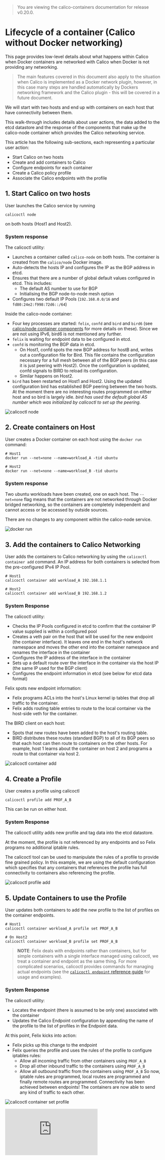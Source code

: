 > You are viewing the calico-containers documentation for release v0.20.0.

# Lifecycle of a container (Calico without Docker networking)

This page provides low-level details about what happens within Calico when 
Docker containers are networked with Calico when Docker is not providing any
networking.

> The main features covered in this document also apply to the situation 
> when Calico is implemented as a Docker network plugin, however, in this case
> many steps are handled automatically by Dockers networking framework and the
> Calico plugin - this will be covered in a future document.
 
We will start with two hosts and end up with containers on each host that have
connectivity between them.

This walk-through includes details about user actions, the data added to the
etcd datastore and the response of the components that make up the calico-node
container which provides the Calico networking service.

This article has the following sub-sections, each representing a particular
user action:
  - Start Calico on two hosts
  - Create and add containers to Calico
  - Configure endpoints for each container
  - Create a Calico policy profile
  - Associate the Calico endpoints with the profile

## 1. Start Calico on two hosts

User launches the Calico service by running 

    calicoctl node
    
on both hosts (Host1 and Host2).

### System response

The calicoctl utility:

-  Launches a container called `calico-node` on both hosts. The container is
   created from the `calico/node` Docker image.
-  Auto-detects the hosts IP and configures the IP as the BGP address in etcd.
-  Ensures that there are a number of global default values configured in etcd.
   This includes:
   -  The default AS number to use for BGP
   -  Initialising the BGP node-to-node mesh option
-  Configures two default IP Pools (`192.168.0.0/16` and 
  `fd80:24e2:f998:72d6::/64`)
   
Inside the calico-node container:

-  Four key processes are started:  `felix`, `confd` and `bird` and `bird6` 
   (see [calico/node container components](Components.md) for more details on 
   these).  Since we are not using IPv6, bird6 is not mentioned any further.
-  `felix` is waiting for endpoint data to be configured in etcd.
-  `confd` is monitoring the BGP data in etcd.
    -  On Host1, confd spots the new BGP address for hostB and, writes out a
       configuration file for Bird.  This file contains the configuration 
       necessary for a full mesh between all of the BGP peers (in this case
       it is just peering with Host2).  Once the configuration is updated,
       confd signals to BIRD to reload its configuration.
    -  Similar happens on Host2.
-  `bird` has been restarted on Host1 and Host2.  Using the updated
   configuration bird has established BGP peering between the two hosts.  At
   the moment there are no interesting routes programmed on either host and so
   bird is largely idle.  _bird has used the default global AS number
   which was initialized by calicoctl to set up the peering._

![calicoctl node](images/lifecycle/calicoctl_node.png)

## 2. Create containers on Host

User creates a Docker container on each host using the `docker run`  command:

    # Host1
    docker run --net=none --name=workload_A -tid ubuntu
    
    # Host2
    docker run --net=none --name=workload_B -tid ubuntu

### System response

Two ubuntu workloads have been created, one on each host.  The `--net=none` 
flag means that the containers are not networked through Docker bridged 
networking, so the containers are completely independent and cannot access or 
be accessed by outside sources.

There are no changes to any component within the calico-node service.

![docker run](images/lifecycle/docker_run.png)

## 3. Add the containers to Calico Networking

User adds the containers to Calico networking by using the `calicoctl container add`
command.  An IP address for both containers is selected from the pre-configured
IPv4 IP Pool.

    # Host1
    calicoctl container add workload_A 192.168.1.1
    
    # Host2
    calicoctl container add workload_B 192.168.1.2

### System Response

The calicoctl utility:
-  Checks the IP Pools configured in etcd to confirm that the container IP 
   value supplied is within a configured pool 
-  Creates a veth pair on the host that will be used for the new endpoint (the
   container interface).  It leaves one end in the host's network namespace and
   moves the other end into the container namespace and renames the interface
   in the container
-  Configures the IP address of the interface in the container
-  Sets up a default route over the interface in the container via the host IP
   (the same IP used for the BGP client)
-  Configures the endpoint information in etcd (see below for etcd data format) 

Felix spots new endpoint information:
-  Felix programs ACLs into the host's Linux kernel ip tables that drop all 
   traffic to the container.  
-  Felix adds routing table entries to route to the local container via
   the host-side veth for the container.

The BIRD client on each host:
-  Spots that new routes have been added to the host's routing table.
-  BIRD distributes these routes (standard BGP) to all of its BGP peers so
   that each host can then route to containers on the other hosts.  For 
   example, host 1 learns about the container on host 2 and programs a route
   to that container via host 2.


![calicoctl container add](images/lifecycle/container_add.png)

## 4. Create a Profile

User creates a profile using calicoctl

    calicoctl profile add PROF_A_B
    
This can be run on either host.

### System Response

The calicoctl utility adds new profile and tag data into the etcd datastore.

At the moment, the profile is not referenced by any endpoints and so Felix
programs no additional iptable rules.

The calicoctl tool can be used to manipulate the rules of a profile to provide
fine grained policy.  In this example, we are using the default configuration
which specifies that any containers that references the profile has full
connectivity to containers also referencing the profile.  

![calicoctl profile add](images/lifecycle/profile_add.png)

## 5. Update Containers to use the Profile

User updates both containers to add the new profile to the list of profiles
on the container endpoints.

    # Host1
    calicoctl container workload_A profile set PROF_A_B
    
    # On Host2
    calicoctl container workload_B profile set PROF_A_B

> **NOTE**: Felix deals with endpoints rather than containers, but for simple
> containers with a single interface managed using calicoctl, we treat a 
> container and endpoint as the same thing.  For more complicated scenarios, 
> calicoctl provides commands for managing actual endpoints (see the 
> [`calicoctl endpoint` reference guide](calicoctl/endpoint.md) for usage and 
> examples).

### System Response

The calicoctl utility:
-  Locates the endpoint (there is assumed to be only one) associated with the
   container
-  Updates the Calico Endpoint configuration by appending the name of the
   profile to the list of profiles in the Endpoint data.

At this point, Felix kicks into action:
-  Felix picks up this change to the endpoint
-  Felix queries the profile and uses the rules of the profile to configure
   iptables rules:
   -  Allow all incoming traffic from other containers using `PROF_A_B`
   -  Drop all other inbound traffic to the containers using `PROF_A_B`
   -  Allow all outbound traffic from the containers using `PROF_A_B`
So now, iptable rules are programmed, local routes are programmed and finally
remote routes are programmed.  Connectivity has been achieved between
endpoints!  The containers are now able to send any kind of traffic to each
other.

![calicoctl container set profile](images/lifecycle/set_profile.png)

[![Analytics](https://calico-ga-beacon.appspot.com/UA-52125893-3/calico-containers/docs/DockerContainerLifecycle.md?pixel)](https://github.com/igrigorik/ga-beacon)
